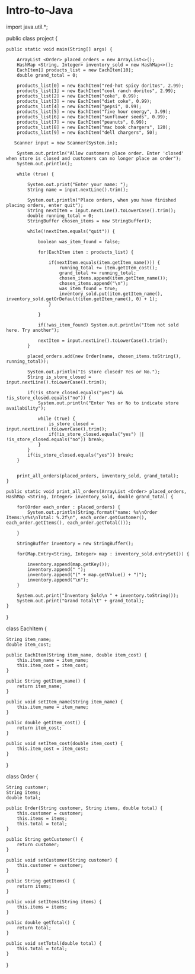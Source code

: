# Intro-to-Java
import java.util.*;

public class project {

    public static void main(String[] args) {

        ArrayList <Order> placed_orders = new ArrayList<>();
        HashMap <String, Integer> inventory_sold = new HashMap<>();
        EachItem[] products_list = new EachItem[10];
        double grand_total = 0;

        products_list[0] = new EachItem("red-hot spicy doritos", 2.99);
        products_list[1] = new EachItem("cool ranch doritos", 2.99);
        products_list[2] = new EachItem("coke", 0.99);
        products_list[3] = new EachItem("diet coke", 0.99);
        products_list[4] = new EachItem("pepsi", 0.99);
        products_list[5] = new EachItem("five hour energy", 3.99);
        products_list[6] = new EachItem("sunflower seeds", 0.99);
        products_list[7] = new EachItem("peanuts", 0.99);
        products_list[8] = new EachItem("mac book chargers", 120);
        products_list[9] = new EachItem("dell chargers", 50);

       Scanner input = new Scanner(System.in);

        System.out.println("Allow customers place order. Enter 'closed' when store is closed and customers can no longer place an order");
        System.out.println();

        while (true) {

            System.out.print("Enter your name: ");
            String name = input.nextLine().trim();

            System.out.println("Place orders, when you have finished placing orders, enter quit");
            String nextItem = input.nextLine().toLowerCase().trim();
            double running_total = 0;
            StringBuffer chosen_items = new StringBuffer();

            while(!nextItem.equals("quit")) {

                boolean was_item_found = false;

                for(EachItem item : products_list) {

                    if(nextItem.equals(item.getItem_name())) {
                        running_total += item.getItem_cost();
                        grand_total += running_total;
                        chosen_items.append(item.getItem_name());
                        chosen_items.append("\n");
                        was_item_found = true;
                        inventory_sold.put(item.getItem_name(), inventory_sold.getOrDefault(item.getItem_name(), 0) + 1);
                    }

                }

                if(!was_item_found) System.out.println("Item not sold here. Try another");

                nextItem = input.nextLine().toLowerCase().trim();
            }

            placed_orders.add(new Order(name, chosen_items.toString(), running_total));

            System.out.println("Is store closed? Yes or No.");
            String is_store_closed = input.nextLine().toLowerCase().trim();

            if(!is_store_closed.equals("yes") && !is_store_closed.equals("no")) {
                System.out.println("Enter Yes or No to indicate store availability");

                while (true) {
                    is_store_closed = input.nextLine().toLowerCase().trim();
                    if(!is_store_closed.equals("yes") || !is_store_closed.equals("no")) break;
                }
            }
            if(is_store_closed.equals("yes")) break;
        }


        print_all_orders(placed_orders, inventory_sold, grand_total);
    }

    public static void print_all_orders(ArrayList <Order> placed_orders, HashMap <String, Integer> inventory_sold, double grand_total) {

        for(Order each_order : placed_orders) {
            System.out.println(String.format("name: %s\nOrder Items:\n%s\nTotal: %.2f\n", each_order.getCustomer(), each_order.getItems(), each_order.getTotal()));

        }

        StringBuffer inventory = new StringBuffer();

        for(Map.Entry<String, Integer> map : inventory_sold.entrySet()) {

            inventory.append(map.getKey());
            inventory.append(" ");
            inventory.append("(" + map.getValue() + ")");
            inventory.append("\n");
        }

        System.out.print("Inventory Sold\n " + inventory.toString());
        System.out.print("Grand Total\t" + grand_total);
    }

}


class EachItem {

    String item_name;
    double item_cost;

    public EachItem(String item_name, double item_cost) {
        this.item_name = item_name;
        this.item_cost = item_cost;
    }

    public String getItem_name() {
        return item_name;
    }

    public void setItem_name(String item_name) {
        this.item_name = item_name;
    }

    public double getItem_cost() {
        return item_cost;
    }

    public void setItem_cost(double item_cost) {
        this.item_cost = item_cost;
    }
}

class Order {

    String customer;
    String items;
    double total;

    public Order(String customer, String items, double total) {
        this.customer = customer;
        this.items = items;
        this.total = total;
    }

    public String getCustomer() {
        return customer;
    }

    public void setCustomer(String customer) {
        this.customer = customer;
    }

    public String getItems() {
        return items;
    }

    public void setItems(String items) {
        this.items = items;
    }

    public double getTotal() {
        return total;
    }

    public void setTotal(double total) {
        this.total = total;
    }
}
